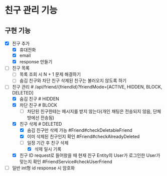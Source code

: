 # 친구 관리 기능

## 구현 기능
- [x] 친구 추가
  - [x] 휴대전화
  - [x] email
  - [x] response 만들기
- [ ] 친구 목록
  - [ ] 목록 조회 시 N + 1 문제 해결하기
  - [ ] 숨김 친구와 차단 친구 삭제된 친구는 불러오지 않도록 하기
- [ ] 친구 관리 # /api/friend/{friendId}?friendMode=[ACTIVE, HIDDEN, BLOCK, DELETED]
  - [x] 숨김 친구 # HIDDEN
  - [x] 차단 친구 # BLOCK
    - [ ] 차단된 친구한테는 메시지를 받지 않는다(개인 채팅은 전송되지 않음, 단체 방에선 전송됨)
  - [x] 친구 삭제 # DELETED
    - [x] 숨김 친구만 삭제 가능 #Friend#checkDeletableFriend
    - [x] 이미 삭제된 친구인지 확인 #Friend#checkAlreadyDeleted
    - [ ] 일정 기간 후 친구 삭제 
      - [x] 삭제 일시 기록
  - [x] 친구 ID request로 들어왔을 때 현재 친구 Entity의 User가 로그인한 User가 맞는지 확인 #FriendService#checkUserFriend
- [ ] 일반 int형 id response 시 암호화